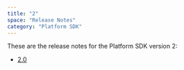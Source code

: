 ```yaml
---
title: "2"
space: "Release Notes"
category: "Platform SDK"
---
```


These are the release notes for the Platform SDK version 2:

* [2.0](2.0psdk)
